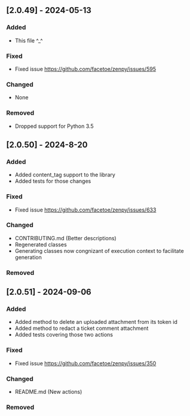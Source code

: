 ## [2.0.49] - 2024-05-13

### Added
- This file ^_^

### Fixed
- Fixed issue https://github.com/facetoe/zenpy/issues/595

### Changed
 - None

### Removed
- Dropped support for Python 3.5

## [2.0.50] - 2024-8-20

### Added
- Added content_tag support to the library
- Added tests for those changes

### Fixed
- Fixed issue https://github.com/facetoe/zenpy/issues/633

### Changed
- CONTRIBUTING.md (Better descriptions)
- Regenerated classes
- Generating classes now congnizant of execution context to facilitate generation

### Removed

## [2.0.51] - 2024-09-06

### Added
- Added method to delete an uploaded attachment from its token id
- Added method to redact a ticket comment attachment
- Added tests covering those two actions

### Fixed
- Fixed issue https://github.com/facetoe/zenpy/issues/350

### Changed
- README.md (New actions)

### Removed
